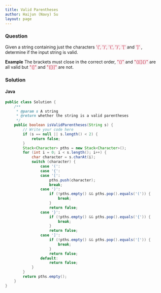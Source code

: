 ```yaml
---
title: Valid Parentheses
author: Haijun (Navy) Su
layout: page
---
```

### Question
Given a string containing just the characters <font style="color: #C72541; background: #F9F2F4;">'(', ')', '{', '}', '[' </font>and <font style="color: #C72541; background: #F9F2F4;">']' </font>, determine if the input string is valid.

**Example**
The brackets must close in the correct order, <font style="color: #C72541; background: #F9F2F4;">"()" </font>and <font style="color: #C72541; background: #F9F2F4;">"()[]{}" </font>are all valid but <font style="color: #C72541; background: #F9F2F4;">"(]" </font>and <font style="color: #C72541; background: #F9F2F4;">"([)]" </font>are not.

### Solution
#### Java
~~~ java
public class Solution {
    /**
     * @param s A string
     * @return whether the string is a valid parentheses
     */
    public boolean isValidParentheses(String s) {
        // Write your code here
        if (s == null || s.length() < 2) {
            return false;
        }
        Stack<Character> pths = new Stack<Character>();
        for (int i = 0; i < s.length(); i++) {
            char character = s.charAt(i);
            switch (character) {
                case '(':
                case '{':
                case '[':
                    pths.push(character);
                    break;
                case ')':
                    if (!pths.empty() && pths.pop().equals('(')) {
                        break;
                    }
                    return false;
                case '}':
                    if (!pths.empty() && pths.pop().equals('{')) {
                        break;
                    }
                    return false;
                case ']':
                    if (!pths.empty() && pths.pop().equals('[')) {
                        break;
                    }
                    return false;
                default:
                    return false;
            }
        }
        return pths.empty();
    }
}
~~~
